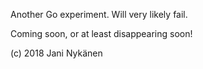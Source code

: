 Another Go experiment. Will very likely fail.

Coming soon, or at least disappearing soon!

(c) 2018 Jani Nykänen